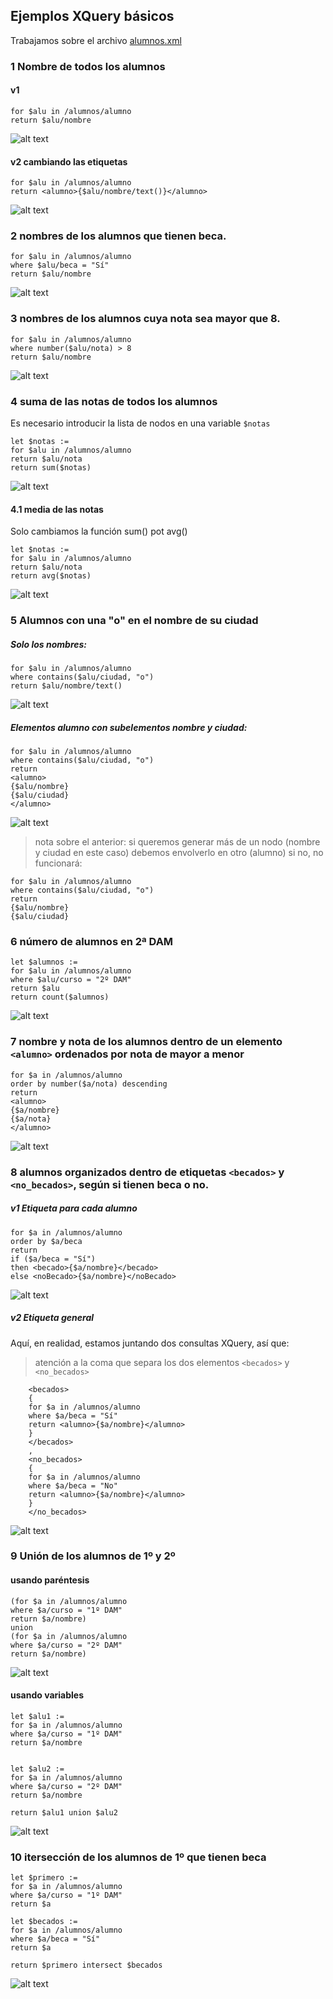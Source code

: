 ## Ejemplos XQuery básicos

Trabajamos sobre el archivo [alumnos.xml](./alumnos.xml)

### 1 Nombre de todos los alumnos
#### v1
```
for $alu in /alumnos/alumno
return $alu/nombre
```
![alt text](image.png)

#### v2 cambiando las etiquetas
```
for $alu in /alumnos/alumno
return <alumno>{$alu/nombre/text()}</alumno>
```
![alt text](image-1.png)

### 2 nombres de los alumnos que tienen beca.
```
for $alu in /alumnos/alumno
where $alu/beca = "Sí"
return $alu/nombre
```
![alt text](image-3.png)

### 3 nombres de los alumnos cuya nota sea mayor que 8.
```
for $alu in /alumnos/alumno
where number($alu/nota) > 8
return $alu/nombre
```
![alt text](image-2.png)

### 4 suma de las notas de todos los alumnos
Es necesario introducir la lista de nodos en una variable `$notas`
```
let $notas :=
for $alu in /alumnos/alumno
return $alu/nota
return sum($notas)
```
![alt text](image-4.png)

#### 4.1 media de las notas
Solo cambiamos la función sum() pot avg()
```
let $notas :=
for $alu in /alumnos/alumno
return $alu/nota
return avg($notas)
```
![alt text](image-5.png)

### 5 Alumnos con una "o" en el nombre de su ciudad
##### Solo los nombres:
```
for $alu in /alumnos/alumno
where contains($alu/ciudad, "o")
return $alu/nombre/text()
```
![alt text](image-7.png)

##### Elementos alumno con subelementos nombre y ciudad:
```
for $alu in /alumnos/alumno
where contains($alu/ciudad, "o")
return 
<alumno>
{$alu/nombre}
{$alu/ciudad}
</alumno>
```
![alt text](image-6.png)

> nota sobre el anterior:
> si queremos generar más de un nodo (nombre y ciudad en este caso) debemos envolverlo en otro (alumno)
> si no, no funcionará:

```
for $alu in /alumnos/alumno
where contains($alu/ciudad, "o")
return
{$alu/nombre}
{$alu/ciudad}
```

### 6 número de alumnos en 2ª DAM
```
let $alumnos :=
for $alu in /alumnos/alumno
where $alu/curso = "2º DAM"
return $alu
return count($alumnos)
```
![alt text](image-8.png)

### 7 nombre y nota de los alumnos dentro de un elemento `<alumno>` ordenados por nota de mayor a menor
```
for $a in /alumnos/alumno
order by number($a/nota) descending
return
<alumno>
{$a/nombre}
{$a/nota}
</alumno>
```
![alt text](image-9.png)

### 8 alumnos organizados dentro de etiquetas `<becados>` y `<no_becados>`, según si tienen beca o no.
##### v1 Etiqueta para cada alumno
```
for $a in /alumnos/alumno
order by $a/beca
return
if ($a/beca = "Sí")
then <becado>{$a/nombre}</becado>
else <noBecado>{$a/nombre}</noBecado>
```
![alt text](image-10.png)

##### v2 Etiqueta general
Aquí, en realidad, estamos juntando dos consultas XQuery, así que:
> atención a la coma que separa los dos elementos `<becados>` y `<no_becados>`

```
    <becados>
    {
    for $a in /alumnos/alumno
    where $a/beca = "Sí"
    return <alumno>{$a/nombre}</alumno>
    }
    </becados>
    ,
    <no_becados>
    {
    for $a in /alumnos/alumno
    where $a/beca = "No"
    return <alumno>{$a/nombre}</alumno>
    }
    </no_becados>
```

![alt text](image-11.png)

### 9 Unión de los alumnos de 1º y 2º

#### usando paréntesis
```
(for $a in /alumnos/alumno
where $a/curso = "1º DAM"
return $a/nombre)
union
(for $a in /alumnos/alumno
where $a/curso = "2º DAM"
return $a/nombre)
```
![alt text](image-12.png)

#### usando variables
```
let $alu1 :=
for $a in /alumnos/alumno
where $a/curso = "1º DAM"
return $a/nombre


let $alu2 :=
for $a in /alumnos/alumno
where $a/curso = "2º DAM"
return $a/nombre

return $alu1 union $alu2
```
![alt text](image-13.png)

### 10 itersección de los alumnos de 1º que tienen beca
```
let $primero :=
for $a in /alumnos/alumno
where $a/curso = "1º DAM"
return $a

let $becados :=
for $a in /alumnos/alumno
where $a/beca = "Sí"
return $a

return $primero intersect $becados
```
![alt text](image-14.png)